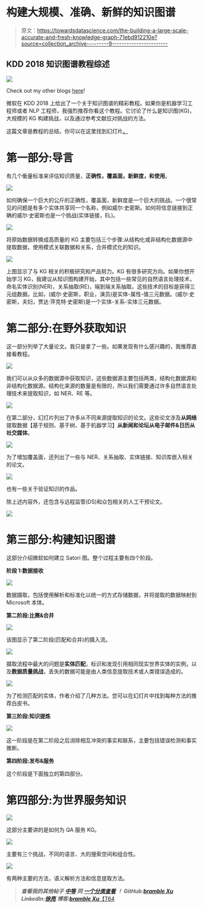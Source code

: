 # 构建大规模、准确、新鲜的知识图谱

> 原文：<https://towardsdatascience.com/the-building-a-large-scale-accurate-and-fresh-knowledge-graph-71ebd912210e?source=collection_archive---------9----------------------->

## KDD 2018 知识图谱教程综述

![](img/e081877ede41282e762395b3c2678b6c.png)

Check out my other blogs [here](https://medium.com/@bramblexu)!

微软在 KDD 2018 上给出了一个关于知识图谱的精彩教程。如果你是机器学习工程师或者 NLP 工程师，我强烈推荐你看这个教程。它讨论了什么是知识图(KG)，大规模的 KG 构建挑战，以及通过参考文献应对挑战的方法。

这篇文章是教程的总结。你可以在这里找到幻灯片[。](https://kdd2018tutorialt39.azurewebsites.net)

# 第一部分:导言

有几个衡量标准来评估知识质量，**正确性，覆盖面，新鲜度，和使用**。

![](img/1833b7a5f32d6b01fbf54736f17b6557.png)

如何确保一个巨大的公斤的正确性，覆盖面，新鲜度是一个巨大的挑战。一个很常见的问题是有多个实体共享同一个名称，例如威尔·史密斯。如何将信息链接到正确的威尔·史密斯也是一个挑战(实体链接，EL)。

![](img/1a1a2a8b193d6d2505f1c0a55107a16c.png)

将原始数据转换成高质量的 KG 主要包括三个步骤:从结构化或非结构化数据源中提取数据，使用模式关联数据和关系，合并模式化的知识。

![](img/7688c098ce78fd4530e25c20df468e1d.png)

上图显示了与 KG 相关的积极研究和产品努力。KG 有很多研究方向。如果你想开始学习 KG，我建议从知识图构建开始，其中包括一些常见的自然语言处理技术，命名实体识别(NER)，关系抽取(RE)，端到端关系抽取。这些技术的目标是获得三元组数据。比如，(威尔·史密斯，职业，演员)是实体-属性-值三元数据。(威尔·史密斯，夫妇，贾达·萍克特·史密斯)是一个实体-关系-实体三元数据。

# 第二部分:在野外获取知识

这一部分列举了大量论文。我只是拿了一些。如果发现有什么感兴趣的，我推荐直接看教程。

![](img/4c6fa12aeb27d6d6a548b76326aa1cc0.png)

我们可以从众多的数据源中获取知识，这些数据源主要包括两类，结构化数据源和非结构化数据源。结构化来源的数量是有限的，所以我们需要通过许多自然语言处理技术来提取知识，如 NER、RE 等。

![](img/66827c48474f5be52c72b2fe59cc694a.png)

在第二部分，幻灯片列出了许多从不同来源提取知识的论文。这些论文涉及**从网络**提取数据【基于规则、基于树、基于机器学习】**从新闻和论坛****从电子邮件&日历****从社交媒体**。

![](img/b0ba3e5735971a498f111f890557d641.png)

为了增加覆盖面，还列出了一些与 NER、关系抽取、实体链接、知识库嵌入相关的论文。

![](img/db62205e7d119f4c9194d85d039b0249.png)

也有一些关于验证知识的作品。

除上述内容外，还包含与远程监管(DS)和众包相关的人工干预论文。

![](img/9240b9ccfc0ca5a98a9130a84dbc5130.png)

# 第三部分:构建知识图谱

这部分介绍微软如何建立 Satori 图。整个过程主要有四个阶段。

**阶段 1:数据接收**

![](img/2db978f6ec474b76132ca623cfdc4258.png)

数据摄取，包括使用解析和标准化以统一的方式存储数据，并将提取的数据映射到 Microsoft 本体。

**第二阶段:比赛&合并**

![](img/df3a02f82f606242a6ecd57acb225878.png)

该图显示了第二阶段(匹配和合并)的摄入流。

![](img/9b3fca208d50e5d35a422308547b36e8.png)

摄取流程中最大的问题是**实体匹配**，标识和发现引用相同现实世界实体的实例，以及**数据质量挑战**，丢失的数据可能是由人类信息提取技术或人类错误造成的。

![](img/03081f7f6705d410996243d2f8c2fefc.png)

为了检测匹配的实体，作者介绍了几种方法。您可以在幻灯片中找到每种方法的推荐白皮书。

**第三阶段:知识提炼**

![](img/4a5a8cb9ab2631d1be93a9dc74eed46a.png)

这一阶段是在第二阶段之后消除相互冲突的事实和联系，主要包括错误检测和事实推断。

**第四阶段:发布&服务**

这个阶段是下面独立的第四部分。

# 第四部分:为世界服务知识

![](img/51dd97bfedd1f608bf2e59d6fefccb9f.png)

这部分主要讲的是如何为 QA 服务 KG。

![](img/7f050e9a03a22844d7461dd336957c62.png)

主要有三个挑战，不同的语言、大的搜索空间和组合性。

![](img/3e818849aa725769aef3da7d7b56d33b.png)

有两种主要的方法，语义解析方法和信息提取方法。

> ***查看我的其他帖子*** [***中等***](https://medium.com/@bramblexu) ***同*** [***一个分类查看***](https://bramblexu.com/posts/eb7bd472/) ***！
> GitHub:***[***bramble Xu***](https://github.com/BrambleXu) ***LinkedIn:***[***徐亮***](https://www.linkedin.com/in/xu-liang-99356891/) ***博客:***[***bramble Xu***【T64](https://bramblexu.com)